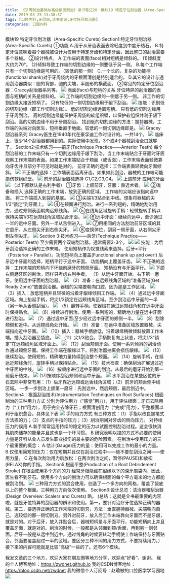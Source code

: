 ```yaml
---
title: 《牙周刮治基础与高级根面刮治》读书笔记28：模块19 特定牙位刮治器（Area-Specific Curets)
date: 2019-03-25 13:38:37
tags: [口腔内科,牙周病,读书笔记,牙位特异刮治器]
categories: 口腔内科
---
```

模块19 特定牙位刮治器（Area-Specific Curets)
Section1:特定牙位刮治器(Area-Specific Curets)
①功能
A.用于从牙齿表面去除轻度到中度牙结石。
B.特定牙位意味着每个器械被设计为仅用于特定牙齿和特定牙面，因此整口的刮治需要多个器械。
②设计特点。
A.工作端的表面(face)相对短柄是倾斜的。
(1)倾斜度大约为70°。
(2)倾斜导致工作端的切割边缘的一侧要低于另一侧。
B.每个工作端只有一个切割边缘是可用的。（较低的那一侧）
C.一个长的，复杂的功能柄(functional shank)对于牙周袋内的牙根面清创是特别适合的。
D.其它的设计与通用刮治器类似：圆的背部，圆的尖端，半圆形的横截面。
③常见的特定牙位刮治器：Gracey刮治器系列等。
![](https://zymblog-1258069789.cos.ap-chengdu.myqcloud.com/blog0114-yxgzjc28/01.png)
表面(face)与短柄的关系
牙位特异的刮治器的表面与短柄的关系是倾斜的。
![](https://zymblog-1258069789.cos.ap-chengdu.myqcloud.com/blog0114-yxgzjc28/02.png)
工作端的切割边缘的一侧低于另一侧。
非工作的切割边缘太接近短柄了。
只有较低的一侧切割边缘用于龈下刮治。
![](https://zymblog-1258069789.cos.ap-chengdu.myqcloud.com/blog0114-yxgzjc28/03.png)
技能：识别低的切割边缘（即工作切割边缘）。
低的切割边缘远离短柄。
只有低的切割边缘用于牙周刮治。
高的切割边缘能保护牙周袋的软组织壁，以保护软组织并利于龈下刮治。高的切割边缘不用于牙周刮治。
找到低的切割边缘的方法：握持器械，工作端的尖端对向医生，短柄垂直于地面。较低的一侧切割边缘即是。
![](https://zymblog-1258069789.cos.ap-chengdu.myqcloud.com/blog0114-yxgzjc28/04.png)
Gracey刮治器系列
Gracey医生在1940年代在豪孚迪工作时设计的。一共14个。
![](https://zymblog-1258069789.cos.ap-chengdu.myqcloud.com/blog0114-yxgzjc28/05.png)
临床上，很少14个刮治器都用到的。实际使用中发现，3个或4个器械刮治全口就够了。
Section2:技术练习——前牙(Technique Practice——Anterior Teeth)
每个刮治器的工作末端只有一个切割边缘用于龈下刮治。当工作末端贴合于牙面时牙医观察工作末端的表面。如果工作末端贴合于颊面（或舌面），工作末端表面轻微靠向牙齿并且部分不可见时就是对的。
前牙正确的选择：工作端表面轻微向牙面倾斜。
![](https://zymblog-1258069789.cos.ap-chengdu.myqcloud.com/blog0114-yxgzjc28/06.png)
不正确的选择：工作端表面远离牙齿。如果如此刮治，器械的工作端可能损伤软组织壁。
![](https://zymblog-1258069789.cos.ap-chengdu.myqcloud.com/blog0114-yxgzjc28/07.png)
前牙的刮治器械选择
G1,G2,G3,G4。
![](https://zymblog-1258069789.cos.ap-chengdu.myqcloud.com/blog0114-yxgzjc28/08.png)
上颌前牙
应用的牙面
![](https://zymblog-1258069789.cos.ap-chengdu.myqcloud.com/blog0114-yxgzjc28/09.png)
（以下都默认是右利手者）
①牙齿：上颌前牙，牙面：靠近术者。
![](https://zymblog-1258069789.cos.ap-chengdu.myqcloud.com/blog0114-yxgzjc28/10.png)
②准备和插入
选择正确的工作末端，放到正确的区域。
工作端的尖端应该指向远中面。
将工作端插入到袋的基底。
![](https://zymblog-1258069789.cos.ap-chengdu.myqcloud.com/blog0114-yxgzjc28/11.png)
③尖端1/3贴合到中线。想象将器械的尖1/3“锁定”到牙面上。
![](https://zymblog-1258069789.cos.ap-chengdu.myqcloud.com/blog0114-yxgzjc28/12.png)
④在颊面进行刮治。进行一系列短的，精确地刮治用力，通过颊侧表面朝向远颊线角。
![](https://zymblog-1258069789.cos.ap-chengdu.myqcloud.com/blog0114-yxgzjc28/13.png)
⑤在线角区域旋转手柄：轻微旋转手柄以保持尖端1/3在远颊线角区域贴合牙面。
![](https://zymblog-1258069789.cos.ap-chengdu.myqcloud.com/blog0114-yxgzjc28/14.png)
⑥远中牙面：继续向远中，至少通过一半的远中牙面。另外一半从舌侧进入。
![](https://zymblog-1258069789.cos.ap-chengdu.myqcloud.com/blog0114-yxgzjc28/15.png)
⑦用相同的方法刮治前牙区域的其它患牙。从左侧尖牙到右侧尖牙。
![](https://zymblog-1258069789.cos.ap-chengdu.myqcloud.com/blog0114-yxgzjc28/16.png)
⑧变换体位，刮另一侧牙面，从右侧尖牙到左侧尖牙。
![](https://zymblog-1258069789.cos.ap-chengdu.myqcloud.com/blog0114-yxgzjc28/17.png)
Section 3:技术练习——后牙(Technique Practice——Posterior Teeth)
至少需要两个双端刮治器。通常需要2-3个。
![](https://zymblog-1258069789.cos.ap-chengdu.myqcloud.com/blog0114-yxgzjc28/18.png)
![](https://zymblog-1258069789.cos.ap-chengdu.myqcloud.com/blog0114-yxgzjc28/19.png)
技能：为后牙刮治选择正确的工作末端。
使用短柄作为视觉线索来选择。后牙=平行（Posterior = Parallel）。功能短柄向上覆盖(Functional shank up and over!)
后牙远中牙面的选择，短柄平行于远中牙面。
功能柄向上覆盖牙齿。
![](https://zymblog-1258069789.cos.ap-chengdu.myqcloud.com/blog0114-yxgzjc28/20.png)
不正确的选择：工作末端的短柄向下环绕前磨牙的颊侧牙面。
短柄没有与牙面平行。
![](https://zymblog-1258069789.cos.ap-chengdu.myqcloud.com/blog0114-yxgzjc28/21.png)
下颌右侧磨牙区的刮治。同样只考虑右利手者。
（1）从远中牙面开始。右下第一磨牙。使用远中牙面的刮治器。
![](https://zymblog-1258069789.cos.ap-chengdu.myqcloud.com/blog0114-yxgzjc28/22.png)
（2）准备：在远颊线角区域的”准备区域(Get Ready Zone)”放置刮治器。器械的尖端要朝向口腔，因为那是工作区域。
![](https://zymblog-1258069789.cos.ap-chengdu.myqcloud.com/blog0114-yxgzjc28/23.png)
（3）插入：放低短柄并且轻微的沿着牙龈缘倾斜工作端。
![](https://zymblog-1258069789.cos.ap-chengdu.myqcloud.com/blog0114-yxgzjc28/24.png)
（4）通过远中牙面区域。向上抬起手柄，将尖1/3锁定在远颊线角区域。至少刮治远中牙面的一半（另一半从舌侧刮治）。
![](https://zymblog-1258069789.cos.ap-chengdu.myqcloud.com/blog0114-yxgzjc28/25.png)
（5）翻转手柄。使器械在通过远颊线角和在远中牙面时保持贴合。
![](https://zymblog-1258069789.cos.ap-chengdu.myqcloud.com/blog0114-yxgzjc28/26.png)
（6）持续进行刮治。使用一系列短的，精确地力量在远中牙面进行刮治。
![](https://zymblog-1258069789.cos.ap-chengdu.myqcloud.com/blog0114-yxgzjc28/27.png)
（7）通过远中牙面:至少经过远中牙面的颊侧一半。
![](https://zymblog-1258069789.cos.ap-chengdu.myqcloud.com/blog0114-yxgzjc28/28.png)
（8）刮除颊侧和近中。从远颊线角处开始。
![](https://zymblog-1258069789.cos.ap-chengdu.myqcloud.com/blog0114-yxgzjc28/29.png)
（9）准备：在远中准备区域放置器械，尖端指向近中牙面。
![](https://zymblog-1258069789.cos.ap-chengdu.myqcloud.com/blog0114-yxgzjc28/30.png)
（10）插入：器械手柄放低，沿着龈缘稍微倾斜放置工作末端。插入刮治器至袋底。
![](https://zymblog-1258069789.cos.ap-chengdu.myqcloud.com/blog0114-yxgzjc28/31.png)
（11）尖1/3贴合。手柄恢复向上状态，将尖1/3“锁定”在远颊线角区域牙面上。
![](https://zymblog-1258069789.cos.ap-chengdu.myqcloud.com/blog0114-yxgzjc28/32.png)
（12）刮治颊侧牙面。使用一系列倾斜的刮治动作通过颊侧牙面。保持工作端在龈缘以下。将刮治器抽离会损伤龈缘。
![](https://zymblog-1258069789.cos.ap-chengdu.myqcloud.com/blog0114-yxgzjc28/33.png)
（13）继续刮治。使用短的，精确地力量持续刮治整个颊面。
![](https://zymblog-1258069789.cos.ap-chengdu.myqcloud.com/blog0114-yxgzjc28/34.png)
（14）旋转手柄，在抵达近颊线角时，旋转手柄以保持贴合。
![](https://zymblog-1258069789.cos.ap-chengdu.myqcloud.com/blog0114-yxgzjc28/35.png)
（15）技术检查：确保刮治扩展通过近中牙面的中线。
![](https://zymblog-1258069789.cos.ap-chengdu.myqcloud.com/blog0114-yxgzjc28/36.png)
（16）按顺序进行远中牙面的刮治。从最后的磨牙开始到第一前磨牙结束。
![](https://zymblog-1258069789.cos.ap-chengdu.myqcloud.com/blog0114-yxgzjc28/37.png)
(17)按顺序刮治颊侧和远中牙面。
![](https://zymblog-1258069789.cos.ap-chengdu.myqcloud.com/blog0114-yxgzjc28/38.png)
水平刮治在某些区位的牙石去除中非常有用：（1）后牙靠近远颊或远舌线角区域；（2）前牙的颊舌侧中线区域。
一步一步刮治上颌第一磨牙：先刮远中，然后颊侧，最后刮近中。
Section4：根面刮治技术(Instrumentation Techniques on Root Surfaces)
根面刮治的三种用力方式
分别为评估用力（“感觉”用力），用于评估根面；牙石去除用力（“工作”用力），用于完全去除牙石；根面清创用力（“完成”用力），平整根面以利于组织愈合。具体见下表
![](https://zymblog-1258069789.cos.ap-chengdu.myqcloud.com/blog0114-yxgzjc28/39.png)
手的用力方式
有三种方式：（1）手指以改良握笔式方法捏的力；（2）支点的手指的压力；（3）刮治期间对牙齿的侧向压力。
对持续压力的误用
A.新手常常运用持续的稳定的压力以试图控制刮治过程。这会很快消耗肌肉储存的能量并且这也是一个坏习惯。
B.研究表明以捏的方式不必要的使用力量是牙科从业人员发生职业损伤的最主要的危险因素。
在刮治中使用压力的三个最重要的概念：
A.估计(Gauge)压力的量：使用可以完成工作的最小的力量。
B.仅使用简短的压力：仅在短期并且仅在刮治过程中——绝不要在刮治之间——使用力量。
C.在每次刮治用力后放松：在两次刮治之间，暂停(PAUSE)和放松(RELAX)你的手指。
Section5:根面平整(Production of a Root Debridement Stroke)
在根面使用多个方向的力
经常牙根隐藏在龈缘以下的深牙周袋内，因此，医生看不到牙石。使用多个方向的刮治力可以确保根面的每个平方毫米的地方都能被刮治到。
![](https://zymblog-1258069789.cos.ap-chengdu.myqcloud.com/blog0114-yxgzjc28/40.png)
三种用力方式的混合使用，创造了一个多方向的网格，覆盖了袋底以上的整个根面。三种用力方向依次使用。
Section6:设计总览：洁治器和刮治器(Design Overview: Scalers and Curets)
略。
(总结：这就是全书最重要的内容啦，就是牙位特异的刮治器的辨识和使用。第一，要针对治疗牙位选择正确的器械。第二，要选择正确的工作末端的切割刃，方法：垂直握持器械，尖端朝向自己，选较低的那一侧切割刃。另外对前牙，放入后工作末端靠向牙面而不是牙龈，就是对的。对于后牙，放入并贴合后，器械短柄是与牙面平行，功能短柄向上并且覆盖牙面，就是对的。刮治的时候，一般都是从邻面到颊/舌面，再到另一侧邻面。后牙一般是从远中到近中。通过线角的时候要转动手柄使工作端保持与牙面贴合。邻面要覆盖超过一半的区域。要区分三种不同的用力方式，不要持续用力。）
接下来的内容可能就是比较“高级”一些的了。还有6个模块。

我发文章的三个地方，欢迎大家在朋友圈等地方分享，欢迎点“好看”。谢谢。
我的个人博客地址：https://zwdnet.github.io
我的CSDN博客地址：https://blog.csdn.net/zwdnet
我的微信个人订阅号：赵瑜敏的口腔医学学习园地
![](https://zymblog-1258069789.cos.ap-chengdu.myqcloud.com/other/wx.jpg)